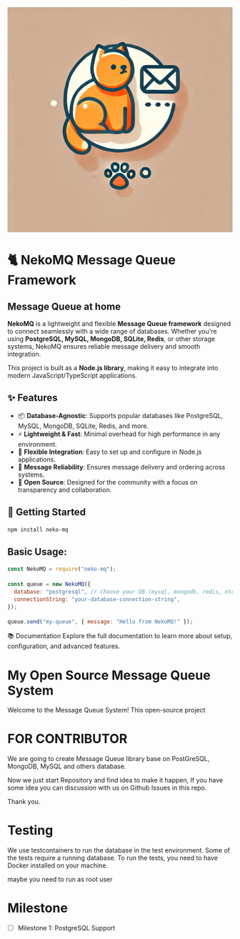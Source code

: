 ![Orange Cat Logo](https://raw.githubusercontent.com/icepanda501/nekoMQ/refs/heads/main/assets/nekoMQ.webp)

# 🐈 NekoMQ Message Queue Framework

## Message Queue at home

**NekoMQ** is a lightweight and flexible **Message Queue framework** designed to connect seamlessly with a wide range of databases. Whether you're using **PostgreSQL, MySQL, MongoDB, SQLite, Redis**, or other storage systems, NekoMQ ensures reliable message delivery and smooth integration.

This project is built as a **Node.js library**, making it easy to integrate into modern JavaScript/TypeScript applications.

## ✨ Features

- 📦 **Database-Agnostic**: Supports popular databases like PostgreSQL, MySQL, MongoDB, SQLite, Redis, and more.
- ⚡ **Lightweight & Fast**: Minimal overhead for high performance in any environment.
- 🔌 **Flexible Integration**: Easy to set up and configure in Node.js applications.
- 🔄 **Message Reliability**: Ensures message delivery and ordering across systems.
- 🔧 **Open Source**: Designed for the community with a focus on transparency and collaboration.

## 🚀 Getting Started

```bash
npm install neko-mq
```

## Basic Usage:

```javascript
const NekoMQ = require("neko-mq");

const queue = new NekoMQ({
  database: "postgresql", // Choose your DB (mysql, mongodb, redis, etc.)
  connectionString: "your-database-connection-string",
});

queue.send("my-queue", { message: "Hello from NekoMQ!" });
```

📚 Documentation
Explore the full documentation to learn more about setup, configuration, and advanced features.

# My Open Source Message Queue System

Welcome to the Message Queue System! This open-source project

# FOR CONTRIBUTOR

We are going to create Message Queue library base on PostGreSQL, MongoDB, MySQL and others database.

Now we just start Repository and find idea to make it happen, If you have some idea you can discussion with us on Github Issues in this repo.

Thank you.

# Testing

We use testcontainers to run the database in the test environment.
Some of the tests require a running database.
To run the tests, you need to have Docker installed on your machine.

maybe you need to run as root user

# Milestone

- [ ] Milestone 1: PostgreSQL Support
